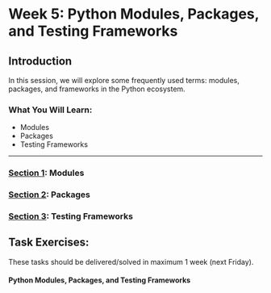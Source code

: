 # Week 5: Python Modules, Packages, and Testing Frameworks

## Introduction

In this session, we will explore some frequently used terms: modules, packages, and frameworks in the Python ecosystem.

### What You Will Learn:

- Modules
- Packages
- Testing Frameworks

---


### [Section 1](modules.md): Modules

### [Section 2](packages.md): Packages

### [Section 3](testing_frameworks.md): Testing Frameworks


## Task Exercises:

These tasks should be delivered/solved in maximum 1 week (next Friday).

#### Python Modules, Packages, and Testing Frameworks




